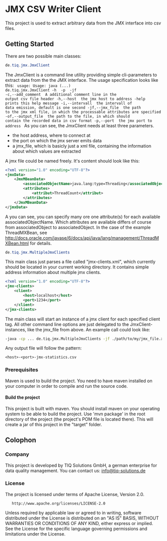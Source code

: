 # JMX CSV Writer Client

This project is used to extract arbitrary data from the JMX interface into csv files. 

## Getting Started

There are two possible main classes: 

```java
de.tiq.jmx.JmxClient
```
The JmxClient is a command line utility providing simple cli-parameters to extract data from the the JMX interface. The usage specification looks like this:
<code>
usage: Usage: java (...) de.tiq.jmx.JmxClient -h <host> -p <port> -jf
              <path-to-jmx-file>
 -c,--add_comment <additionalComment>   A additional comment line in the
                                        output csv file header
 -h,--host <host>                       the jmx host to address
 -help                                  prints this help message
 -i,--intervall <intervall>             the intervall of data emission,
                                        default is one second
 -jf,--jmx_file <jmxFile>               the path to the jmx xml file, in
                                        which the processable attributes
                                        are specified
 -of,--output_file <outputFile>         the path to the file, in which
                                        should contain the recorded data
                                        in csv format
 -p,--port <port>                       the jmx port to address
</code>
As you can see, the JmxClient needs at least three parameters. 
- the host address, where to connect at
- the port on which the jmx server emits data
- a jmx_file, which is basicly just a xml file, containing the information about which values are extracted

A jmx file could be named freely. 
It's content should look like this:
```xml
<?xml version="1.0" encoding="UTF-8"?>
<jmxData>
	<JmxMBeanData>
		<associatedObjectName>java.lang:type=Threading</associatedObjectName>
		<attributes>
			<attribut>ThreadCount</attribut>
		</attributes>
	</JmxMBeanData>
</jmxData>
```
A you can see, you can specify many ore one attribute(s) for each available associatedObjectName. 
Which attributes are available differs of course from associatedObject to associatedObject.
In the case of the example ThreadMXBean, see http://docs.oracle.com/javase/6/docs/api/java/lang/management/ThreadMXBean.html for details.

```java
de.tiq.jmx.MultipleJmxClients
```

This main class just parses a file called "jmx-clients.xml", which currently should be located in your current working directory. It contains simple address information about multiple jmx clients. 
```xml
<?xml version="1.0" encoding="UTF-8"?>
<jmx-clients>
	<client>
		<host>localhost</host>
		<port>1234</port>
	</client>
</jmx-clients>
```
The main class will start an instance of a jmx client for each specified client tag. 
All other command line options are just delegated to the JmxClient-instances, like the jmx_file from above.
An example call could look like: 
```bash
-java -cp ... de.tiq.jmx.MultipleJmxClients -jf ./path/to/my/jmx_file.xml
```
Any output file will follow the pattern: 
```
<host>-<port>-jmx-statistics.csv
```
### Prerequisites
Maven is used to build the project. 
You need to have maven installed on your computer in order to compile and run the source code. 

#### Build the project
This project is built with maven. You should install maven on your operating system to be able to build the project. 
Use 'mvn package' in the root directory of the project (the project's POM file is located there). This will create a jar of this project in the "target" folder. 

## Colophon		

### Company

This project is developed by TIQ Solutions GmbH, a german enterprise for data quality management.
You can contact us: info@tiq-solutions.de 

### License 

The project is licensed under terms of Apache License, Version 2.0.

       http://www.apache.org/licenses/LICENSE-2.0

Unless required by applicable law or agreed to in writing, software
distributed under the License is distributed on an "AS IS" BASIS,
WITHOUT WARRANTIES OR CONDITIONS OF ANY KIND, either express or implied.
See the License for the specific language governing permissions and
limitations under the License.

